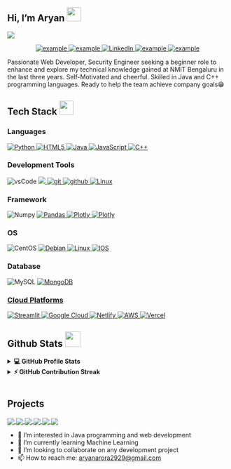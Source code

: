 ## Hi, I’m Aryan <img src = "https://raw.githubusercontent.com/MartinHeinz/MartinHeinz/master/wave.gif" width = 32px height = 32px> 
<p>
  <a href="https://github.com/DenverCoder1/readme-typing-svg"><img src="https://readme-typing-svg.herokuapp.com?&font=IBM+Plex+Sans&color=abcdef&size=20&lines=Welcome+to+my+GitHub+Profile!;I'm+a+Web+Developer;Cyber+Security+Enthusiast;I’m+currently+learning+Machine+Learning" /></a>
</p>

<p align ="center">
  <a  href="https://arora-aryan.netlify.app" target="_blank">
    <img src="https://img.shields.io/badge/My_Website-000000?style=for-the-badge&logo=Microsoft-edge&logoColor=white" alt="example"/>
  </a>

  <a href="mailto:aryanarora2929@gmail.com?subject=Feedback%20From%20Github&body=Hello," target="_blank">
    <img src="https://img.shields.io/badge/Gmail-D14836?style=for-the-badge&logo=gmail&logoColor=white" alt="example"/>
  </a>
   <a href="https://www.linkedin.com/in/aryan1229" target="_blank">
    <img alt="LinkedIn" src="https://img.shields.io/badge/LinkedIn-0077B5?style=for-the-badge&logo=linkedin&logoColor=white">
  </a>   
 
  </a>  
  <a href="https://www.instagram.com/a_r_.y._a_n" target="_blank">
      <img src="https://img.shields.io/badge/Instagram-E4405F?style=for-the-badge&logo=instagram&logoColor=white" alt="example"/>
    </a>

  <a href="https://github.com/aryanarora29" target="_blank">
      <img src="https://img.shields.io/badge/Medium-black.svg?style=for-the-badge&logo=Medium&logoColor=white" alt="example"/>
    </a>
  </p>


<p >Passionate Web Developer, Security Engineer seeking a beginner role to enhance and explore my technical knowledge gained at NMIT Bengaluru in the last three years. Self-Motivated and cheerful. Skilled in Java and C++ programming languages. Ready to help the team achieve company goals😁
</p>



## Tech Stack <img src = "https://media2.giphy.com/media/QssGEmpkyEOhBCb7e1/giphy.gif?cid=ecf05e47a0n3gi1bfqntqmob8g9aid1oyj2wr3ds3mg700bl&rid=giphy.gif" width = 32px height = 32px> 

### Languages 
<p align="left">
  <a href="https://www.python.org" target="_blank">
    <img alt="Python" src="https://img.shields.io/badge/Python-3776AB?style=for-the-badge&logo=python&logoColor=white">
  </a>

  <a href="" target="_blank">
    <img alt="HTML5" src="https://img.shields.io/badge/html5-%23E34F26.svg?style=for-the-badge&logo=html5&logoColor=white">
  </a>
 
  <a href="https://www.oracle.com/in/java" target="_blank">
    <img alt="Java" src="https://img.shields.io/badge/Java-ED8B00?style=for-the-badge&logo=java&logoColor=white">
  </a>
<a href="" target="_blank">
    <img alt="JavaScript" src="https://img.shields.io/badge/javascript-%23323330.svg?style=for-the-badge&logo=javascript&logoColor=white">
  </a>
	<a href="" target="_blank">
    <img alt="C++" src="https://img.shields.io/badge/c++-%2300599C.svg?style=for-the-badge&logo=c%2B%2B&logoColor=white">
  </a>
</p>

  
### Development Tools
<p
  <a href="https://code.visualstudio.com/" target="_blank">
    <img src="https://img.shields.io/badge/vscode-007ACC.svg?style=for-the-badge&logo=visualstudiocode&logoColor=white" alt="vsCode"/> 
  </a>
  <a href="" target="_blank">
    <img src="https://img.shields.io/badge/IntelliJ_IDEA-000000.svg?style=for-the-badge&logo=intellij-idea&logoColor=white" />
  </a>
 
  <a href="https://git-scm.com/" target="_blank">
    <img src="https://img.shields.io/badge/git-F05032.svg?style=for-the-badge&logo=git&logoColor=white"
      alt="git"/>
  </a>
  <a href="https://github.com/ELanza-48" target="_blank">
    <img src="https://img.shields.io/badge/github-181717.svg?style=for-the-badge&logo=github&logoColor=white" alt="github" />
  </a>
 
  <a href="https://linux.com/" target="_blank">
    <img alt="Linux" src="https://img.shields.io/badge/Linux-FCC624?style=for-the-badge&logo=linux&logoColor=black">
  </a>
  
</p>


### Framework
<p  
  <a href="https://numpy.org/" target="_blank">
    <img alt="Numpy" src="https://img.shields.io/badge/React-20232A?style=for-the-badge&logo=react&logoColor=61DAFB">
  </a>

   <a href="https://pandas.pydata.org/" target="_blank">
    <img alt="Pandas" src="https://img.shields.io/badge/Django-092E20?style=for-the-badge&logo=django&logoColor=white">
  </a>

   <a href="https://plotly.com/" target="_blank">
    <img alt="Plotly" src="https://img.shields.io/badge/Flask-000000?style=for-the-badge&logo=flask&logoColor=white">
  </a>
  <a href="https://plotly.com/" target="_blank">
    <img alt="Plotly" src="https://img.shields.io/badge/React_Native-20232A?style=for-the-badge&logo=react&logoColor=61DAFB">
  </a>

 </p>
  

### OS
<p
   <a href="" target="_blank">
    <img alt="CentOS" src="https://img.shields.io/badge/Cent%20OS-262577?style=for-the-badge&logo=CentOS&logoColor=white">
  </a>

   <a href="" target="_blank">
    <img alt="Debian" src="https://img.shields.io/badge/Debian-A81D33?style=for-the-badge&logo=debian&logoColor=white">
   </a>

   <a href="" target="_blank">
    <img alt="Linux" src="https://img.shields.io/badge/Linux-FCC624?style=for-the-badge&logo=linux&logoColor=black">
   </a>

   <a href="" target="_blank">
    <img alt="IOS" src="https://img.shields.io/badge/iOS-000000?style=for-the-badge&logo=ios&logoColor=white">
   </a>


 </p>

### Database
<p
  
  <a href="" target="_blank">
    <img alt="MySQL" src="https://img.shields.io/badge/MySQL-00000F?style=for-the-badge&logo=mysql&logoColor=white">
  </a>
  <a href="https://opencv.org/" target="_blank">
    <img alt="MongoDB" src="https://img.shields.io/badge/MongoDB-4EA94B?style=for-the-badge&logo=mongodb&logoColor=white">


 </p>
 
 ### Cloud Platforms
<p
   
  <a href="https://streamlit.io/" target="_blank">
    <img alt="Streamlit" src="https://img.shields.io/badge/Streamlit-Cloud-FF4B4B?style=for-the-badge&logo=Streamlit&logoColor=white">
  </a>
  <a href="" target="_blank">
    <img alt="Google Cloud" src="https://img.shields.io/badge/Google_Cloud-4285F4?style=for-the-badge&logo=google-cloud&logoColor=white">
  </a>
   <a href="" target="_blank">
    <img alt="Netlify" src="https://img.shields.io/badge/netlify-%23000000.svg?style=for-the-badge&logo=netlify&logoColor=#00C7B7">
  </a> 
  <a href="" target="_blank">
    <img alt="AWS" src="https://img.shields.io/badge/Amazon_AWS-FF9900?style=for-the-badge&logo=amazonaws&logoColor=white">
  </a>
  <a href="" target="_blank">
    <img alt="Vercel" src="https://img.shields.io/badge/Vercel-000000?style=for-the-badge&logo=vercel&logoColor=white">
  </a>





  
</p>
 

<!--
### Automation Tools
<p
  <a href="https://www.selenium.dev/" target="_blank">
    <img alt="Selenium" src="https://img.shields.io/badge/Selenium-43B02A?style=for-the-badge&logo=Selenium&logoColor=white">
  </a>
  <a href="https://www.selenium.dev/" target="_blank">
    <img alt="Arduino" src="https://img.shields.io/badge/-Arduino-00979D?style=for-the-badge&logo=Arduino&logoColor=white">
  </a>

 </p>

-->



## Github Stats <img src = "https://i.pinimg.com/originals/65/c4/f4/65c4f452571be1261e9c623f7da488ac.gif" width = 35px height = 35px>


<details> 
  <summary><b>💻 GitHub Profile Stats</b></summary>
  <br/>
  <p align="center">
    <a href="https://github.com/anuraghazra/github-readme-stats"><img alt="aryan's Github Stats" src="https://github-readme-stats.vercel.app/api?username=aryanarora29&show_icons=true&count_private=true&theme=dark" height="192px"/></a>
<br/>
  &nbsp;
	  <img src="https://github-readme-stats.vercel.app/api/top-langs?username=aryanarora29&show_icons=true&locale=en&layout=compact&theme=dark" alt="aryan" height="192px"/>
  <br/>
  </p>
</details>




<details>
  <summary><b>⚡ GitHub Contribution Streak</b></summary>
  <br/>
   <a href="https://github.com/an1ruddh"><img alt="Ifeanyi's Contribution Streak" src="https://github-readme-streak-stats.herokuapp.com/?user=aryanarora29&theme=dark" /></a>
  <br/>

</details>


<br/>


## Projects

<a href="https://github.com/aryanarora29/path-visualizer">

  <!-- Change the `github-readme-stats.anuraghazra1.vercel.app` to `github-readme-stats.vercel.app`  -->

  <img align="center" src="https://github-readme-stats.vercel.app/api/pin/?username=aryanarora29&repo=path-visualizer&theme=dark" />

</a>  

<a href="https://github.com/aryanarora29/Homomorphic-Encryption">

  <!-- Change the `github-readme-stats.anuraghazra1.vercel.app` to `github-readme-stats.vercel.app`  -->

  <img align="center" src="https://github-readme-stats.vercel.app/api/pin/?username=aryanarora29&repo=Homomorphic-Encryption&theme=dark"/>

</a> 

<a href="https://github.com/Nneji123/Credit-Card-Fraud-Detection">

  <!-- Change the `github-readme-stats.anuraghazra1.vercel.app` to `github-readme-stats.vercel.app`  -->

  <img align="center" src="https://github-readme-stats.anuraghazra1.vercel.app/api/pin/?username=nneji123&repo=Credit-Card-Fraud-Detection&theme=dark" />

</a> 

<a href="https://github.com/Nneji123/FIFA-22-Player-Analysis">

  <!-- Change the `github-readme-stats.anuraghazra1.vercel.app` to `github-readme-stats.vercel.app`  -->

  <img align="center" src="https://github-readme-stats.anuraghazra1.vercel.app/api/pin/?username=nneji123&repo=FIFA-22-Player-Analysis&theme=dark" />

</a> 

<a href="https://github.com/Nneji123/Heart-Failure-Prediction-Web-App-with-Flask">

  <!-- Change the `github-readme-stats.anuraghazra1.vercel.app` to `github-readme-stats.vercel.app`  -->

  <img align="center" src="https://github-readme-stats.anuraghazra1.vercel.app/api/pin/?username=nneji123&repo=Heart-Failure-Prediction-Web-App-with-Flask&theme=dark" />

</a>

<a href="https://github.com/Nneji123/Titanic-Survival-Prediction-with-FastAPI-and-Docker">

  <!-- Change the `github-readme-stats.anuraghazra1.vercel.app` to `github-readme-stats.vercel.app`  -->

  <img align="center" src="https://github-readme-stats.anuraghazra1.vercel.app/api/pin/?username=nneji123&repo=Titanic-Survival-Prediction-with-FastAPI-and-Docker&theme=dark" />

</a>

- 👀 I’m interested in Java programming and web development
- 🌱 I’m currently learning Machine Learning 
- 💞️ I’m looking to collaborate on any development project 
- 📫 How to reach me: aryanarora2929@gmail.com



